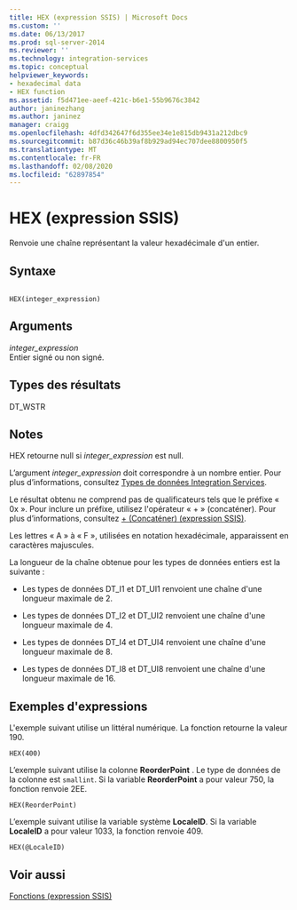 ```yaml
---
title: HEX (expression SSIS) | Microsoft Docs
ms.custom: ''
ms.date: 06/13/2017
ms.prod: sql-server-2014
ms.reviewer: ''
ms.technology: integration-services
ms.topic: conceptual
helpviewer_keywords:
- hexadecimal data
- HEX function
ms.assetid: f5d471ee-aeef-421c-b6e1-55b9676c3842
author: janinezhang
ms.author: janinez
manager: craigg
ms.openlocfilehash: 4dfd342647f6d355ee34e1e815db9431a212dbc9
ms.sourcegitcommit: b87d36c46b39af8b929ad94ec707dee8800950f5
ms.translationtype: MT
ms.contentlocale: fr-FR
ms.lasthandoff: 02/08/2020
ms.locfileid: "62897854"
---
```

# <a name="hex-ssis-expression"></a>HEX (expression SSIS)
  Renvoie une chaîne représentant la valeur hexadécimale d'un entier.  
  
## <a name="syntax"></a>Syntaxe  
  
```  
  
HEX(integer_expression)  
```  
  
## <a name="arguments"></a>Arguments  
 *integer_expression*  
 Entier signé ou non signé.  
  
## <a name="result-types"></a>Types des résultats  
 DT_WSTR  
  
## <a name="remarks"></a>Notes  
 HEX retourne null si *integer_expression* est null.  
  
 L’argument *integer_expression* doit correspondre à un nombre entier. Pour plus d’informations, consultez [Types de données Integration Services](../data-flow/integration-services-data-types.md).  
  
 Le résultat obtenu ne comprend pas de qualificateurs tels que le préfixe « 0x ». Pour inclure un préfixe, utilisez l'opérateur « + » (concaténer). Pour plus d’informations, consultez [+ &#40;Concaténer&#41; &#40;expression SSIS&#41;](concatenate-ssis-expression.md).  
  
 Les lettres « A » à « F », utilisées en notation hexadécimale, apparaissent en caractères majuscules.  
  
 La longueur de la chaîne obtenue pour les types de données entiers est la suivante :  
  
-   Les types de données DT_I1 et DT_UI1 renvoient une chaîne d'une longueur maximale de 2.  
  
-   Les types de données DT_I2 et DT_UI2 renvoient une chaîne d'une longueur maximale de 4.  
  
-   Les types de données DT_I4 et DT_UI4 renvoient une chaîne d'une longueur maximale de 8.  
  
-   Les types de données DT_I8 et DT_UI8 renvoient une chaîne d'une longueur maximale de 16.  
  
## <a name="expression-examples"></a>Exemples d'expressions  
 L'exemple suivant utilise un littéral numérique. La fonction retourne la valeur 190.  
  
```  
HEX(400)   
```  
  
 L’exemple suivant utilise la colonne **ReorderPoint** . Le type de données de la colonne est `smallint`. Si la variable **ReorderPoint** a pour valeur 750, la fonction renvoie 2EE.  
  
```  
HEX(ReorderPoint)   
```  
  
 L’exemple suivant utilise la variable système **LocaleID**. Si la variable **LocaleID** a pour valeur 1033, la fonction renvoie 409.  
  
```  
HEX(@LocaleID)  
```  
  
## <a name="see-also"></a>Voir aussi  
 [Fonctions &#40;expression SSIS&#41;](functions-ssis-expression.md)  
  
  
